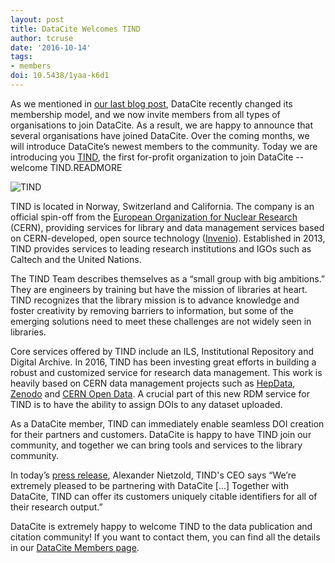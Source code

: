 ```yaml
---
layout: post
title: DataCite Welcomes TIND
author: tcruse
date: '2016-10-14'
tags:
- members
doi: 10.5438/1yaa-k6d1
---
```

As we mentioned in [our last blog post](https://blog.datacite.org/datacites-new-membership-model/), DataCite recently changed its membership model, and we now invite members from all types of organisations to join DataCite. As a result, we are happy to announce that several organisations have joined DataCite.  Over the coming months, we will introduce DataCite’s newest members to the community. Today we are introducing you [TIND](http://tind.io), the first for-profit organization to join DataCite -- welcome TIND.READMORE

![TIND](/images/2016/10/tind.png)

TIND is located in Norway, Switzerland and California. The company is an official spin-off from the [European Organization for Nuclear Research](http://home.cern) (CERN), providing services for library and data management services based on CERN-developed, open source technology ([Invenio](http://invenio-software.org)). Established in 2013, TIND provides services to leading research institutions and IGOs such as Caltech and the United Nations.

The TIND Team describes themselves as a “small group with big ambitions.” They are engineers by training but have the mission of libraries at heart.  TIND recognizes that the library mission is to advance knowledge and foster creativity by removing barriers to information, but some of the emerging solutions need to meet these challenges are not widely seen in libraries.

Core services offered by TIND include an ILS, Institutional Repository and Digital Archive. In 2016, TIND has been investing great efforts in building a robust and customized service for research data management. This work is heavily based on CERN data management projects such as [HepData](http://hepdata.net), [Zenodo](http://zenodo.org) and [CERN Open Data](http://opendata.cern.ch). A crucial part of this new RDM service for TIND is to have the ability to assign DOIs to any dataset uploaded.

As a DataCite member, TIND can immediately enable seamless DOI creation for their partners and customers. DataCite is happy to have TIND join our community, and together we can bring tools and services to the library community.

In today’s [press release](http://blog.tind.io/press/partner-datacite), Alexander Nietzold, TIND's CEO says “We’re extremely pleased to be partnering with DataCite [...] Together with DataCite, TIND can offer its customers uniquely citable identifiers for all of their research output.”

DataCite is extremely happy to welcome TIND to the data publication and citation community! If you want to contact them, you can find all the details in our [DataCite Members page](https://www.datacite.org/members.html).
